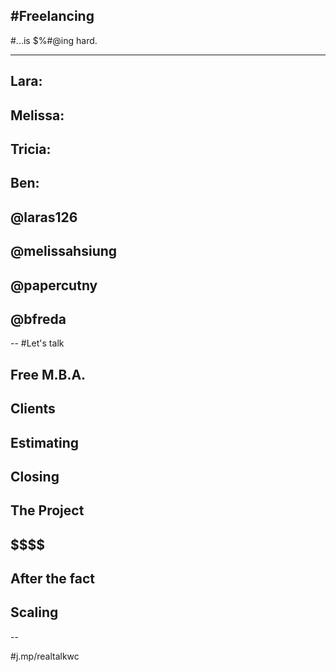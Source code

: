 
#Freelancing
---

#...is <span class="grey">$%#@ing</span> hard.

---
<div class="fivecol first text-right">

<h2>Lara:</h2>
<h2>Melissa:</h2>
<h2>Tricia:</h2>
<h2>Ben:</h2>

</div>
<div class="sevencol last text-left">

<h2 class="special">@laras126</h2>
<h2 class="special">@melissahsiung</h2>
<h2 class="special">@papercutny</h2>
<h2 class="special">@bfreda</h2>

</div>
--
#Let's talk
<div class="sixcol first">
<h2>Free M.B.A.</h2>
<h2>Clients</h2>
<h2>Estimating</h2>
<h2>Closing</h2>
<h2></h2>
</div>
<div class="sixcol last">
<h2>The Project</h2>
<h2>$$$$</h2>
<h2>After the fact</h2>
<h2>Scaling</h2>
</div>

--

#<span class="margin-left:-10%">j.mp/<span class="special">realtalkwc</span></span>

